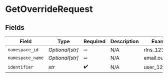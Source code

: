 # GetOverrideRequest


## Fields

| Field              | Type               | Required           | Description        | Example            |
| ------------------ | ------------------ | ------------------ | ------------------ | ------------------ |
| `namespace_id`     | *Optional[str]*    | :heavy_minus_sign: | N/A                | rlns_1234          |
| `namespace_name`   | *Optional[str]*    | :heavy_minus_sign: | N/A                | email.outbound     |
| `identifier`       | *str*              | :heavy_check_mark: | N/A                | user_123           |
